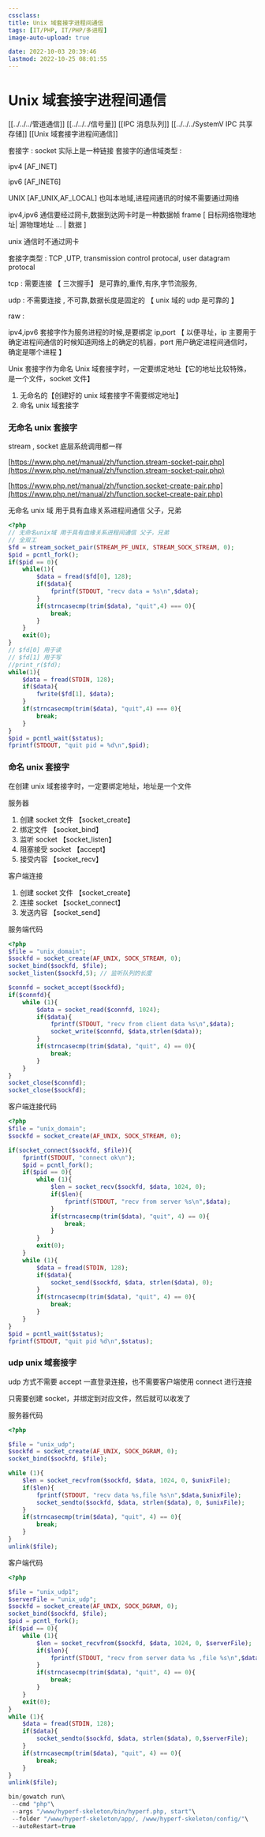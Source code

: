 ```yaml
---
cssclass:
title: Unix 域套接字进程间通信
tags: [IT/PHP, IT/PHP/多进程]
image-auto-upload: true

date: 2022-10-03 20:39:46
lastmod: 2022-10-25 08:01:55
---
```

# Unix 域套接字进程间通信
[[../../../管道通信]]
[[../../../信号量]]
[[IPC 消息队列]]
[[../../../SystemV IPC 共享存储]]
[[Unix 域套接字进程间通信]]

套接字 : socket 实际上是一种链接 套接字的通信域类型 :

ipv4 [AF_INET]

ipv6 [AF_INET6]

UNIX [AF_UNIX,AF_LOCAL] 也叫本地域,进程间通讯的时候不需要通过网络

ipv4,ipv6 通信要经过网卡,数据到达网卡时是一种数据帧 frame [ 目标网络物理地址| 源物理地址 ... | 数据 ]

unix 通信时不通过网卡

套接字类型 : TCP ,UTP, transmission control protocal, user datagram protocal

tcp : 需要连接 【 三次握手】 是可靠的,重传,有序,字节流服务,

udp : 不需要连接 , 不可靠,数据长度是固定的 【 unix 域的 udp 是可靠的 】

raw :

ipv4,ipv6 套接字作为服务进程的时候,是要绑定 ip,port 【 以便寻址，ip 主要用于确定进程间通信的时候知道网络上的确定的机器，port 用户确定进程间通信时，确定是哪个进程 】

Unix 套接字作为命名 Unix 域套接字时，一定要绑定地址【它的地址比较特殊，是一个文件，socket 文件】

1. 无命名的【创建好的 unix 域套接字不需要绑定地址】
2. 命名 unix 域套接字

### 无命名 unix 套接字

stream , socket 底层系统调用都一样

 [https://www.php.net/manual/zh/function.stream-socket-pair.php](https://www.php.net/manual/zh/function.stream-socket-pair.php)

 [https://www.php.net/manual/zh/function.socket-create-pair.php](https://www.php.net/manual/zh/function.socket-create-pair.php)

无命名 unix 域 用于具有血缘关系进程间通信 父子，兄弟

```PHP
<?php
// 无命名unix域 用于具有血缘关系进程间通信 父子，兄弟
// 全双工
$fd = stream_socket_pair(STREAM_PF_UNIX, STREAM_SOCK_STREAM, 0);
$pid = pcntl_fork();
if($pid == 0){
    while(1){
        $data = fread($fd[0], 128);
        if($data){
            fprintf(STDOUT, "recv data = %s\n",$data);
        }
        if(strncasecmp(trim($data), "quit",4) === 0){
            break;
        }
    }
    exit(0);
}
// $fd[0] 用于读
// $fd[1] 用于写
//print_r($fd);
while(1){
    $data = fread(STDIN, 128);
    if($data){
        fwrite($fd[1], $data);
    }
    if(strncasecmp(trim($data), "quit",4) === 0){
        break;
    }
}
$pid = pcntl_wait($status);
fprintf(STDOUT, "quit pid = %d\n",$pid);

```

### 命名 unix 套接字

在创建 unix 域套接字时，一定要绑定地址，地址是一个文件

服务器

1. 创建 socket 文件 【socket_create】
2. 绑定文件 【socket_bind】
3. 监听 socket 【socket_listen】
4. 阻塞接受 socket 【accept】
5. 接受内容 【socket_recv】

客户端连接

1. 创建 socket 文件 【socket_create】
2. 连接 socket 【socket_connect】
3. 发送内容 【socket_send】

服务端代码

```PHP
<?php
$file = "unix_domain";
$sockfd = socket_create(AF_UNIX, SOCK_STREAM, 0);
socket_bind($sockfd, $file);
socket_listen($sockfd,5); // 监听队列的长度

$connfd = socket_accept($sockfd);
if($connfd){
    while (1){
        $data = socket_read($connfd, 1024);
        if($data){
            fprintf(STDOUT, "recv from client data %s\n",$data);
            socket_write($connfd, $data,strlen($data));
        }
        if(strncasecmp(trim($data), "quit", 4) == 0){
            break;
        }
    }
}
socket_close($connfd);
socket_close($sockfd);

```

客户端连接代码

```PHP
<?php
$file = "unix_domain";
$sockfd = socket_create(AF_UNIX, SOCK_STREAM, 0);

if(socket_connect($sockfd, $file)){
    fprintf(STDOUT, "connect ok\n");
    $pid = pcntl_fork();
    if($pid == 0){
        while (1){
            $len = socket_recv($sockfd, $data, 1024, 0);
            if($len){
                fprintf(STDOUT, "recv from server %s\n",$data);
            }
            if(strncasecmp(trim($data), "quit", 4) == 0){
                break;
            }
        }
        exit(0);
    }
    while (1){
        $data = fread(STDIN, 128);
        if($data){
            socket_send($sockfd, $data, strlen($data), 0);
        }
        if(strncasecmp(trim($data), "quit", 4) == 0){
            break;
        }
    }
}
$pid = pcntl_wait($status);
fprintf(STDOUT, "quit pid %d\n",$status);
```

### udp unix 域套接字

udp 方式不需要 accept 一直登录连接，也不需要客户端使用 connect 进行连接

只需要创建 socket，并绑定到对应文件，然后就可以收发了

服务器代码

```PHP
<?php

$file = "unix_udp";
$sockfd = socket_create(AF_UNIX, SOCK_DGRAM, 0);
socket_bind($sockfd, $file);

while (1){
    $len = socket_recvfrom($sockfd, $data, 1024, 0, $unixFile);
    if($len){
        fprintf(STDOUT, "recv data %s,file %s\n",$data,$unixFile);
        socket_sendto($sockfd, $data, strlen($data), 0, $unixFile);
    }
    if(strncasecmp(trim($data), "quit", 4) == 0){
        break;
    }
}
unlink($file);
```

客户端代码

```PHP
<?php

$file = "unix_udp1";
$serverFile = "unix_udp";
$sockfd = socket_create(AF_UNIX, SOCK_DGRAM, 0);
socket_bind($sockfd, $file);
$pid = pcntl_fork();
if($pid == 0){
    while (1){
        $len = socket_recvfrom($sockfd, $data, 1024, 0, $serverFile);
        if($len){
            fprintf(STDOUT, "recv from server data %s ,file %s\n",$data,$serverFile);
        }
        if(strncasecmp(trim($data), "quit", 4) == 0){
            break;
        }
    }
    exit(0);
}
while (1){
    $data = fread(STDIN, 128);
    if($data){
        socket_sendto($sockfd, $data, strlen($data), 0,$serverFile);
    }
    if(strncasecmp(trim($data), "quit", 4) == 0){
        break;
    }
}
unlink($file);
```

```PHP
bin/gowatch run\
 --cmd "php"\
 --args "/www/hyperf-skeleton/bin/hyperf.php, start"\
 --folder "/www/hyperf-skeleton/app/, /www/hyperf-skeleton/config/"\
 --autoRestart=true
```
